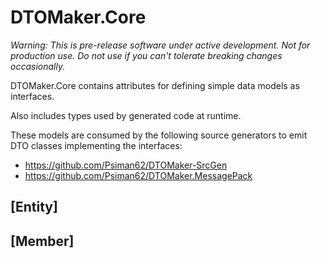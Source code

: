 # DTOMaker.Core

*Warning: This is pre-release software under active development. Not for production use. Do not use if you can't tolerate breaking changes occasionally.*

DTOMaker.Core contains attributes for defining simple data models as interfaces.

Also includes types used by generated code at runtime.

These models are consumed by the following source generators to emit DTO classes 
implementing the interfaces:
- https://github.com/Psiman62/DTOMaker-SrcGen
- https://github.com/Psiman62/DTOMaker.MessagePack

## [Entity]

## [Member]
